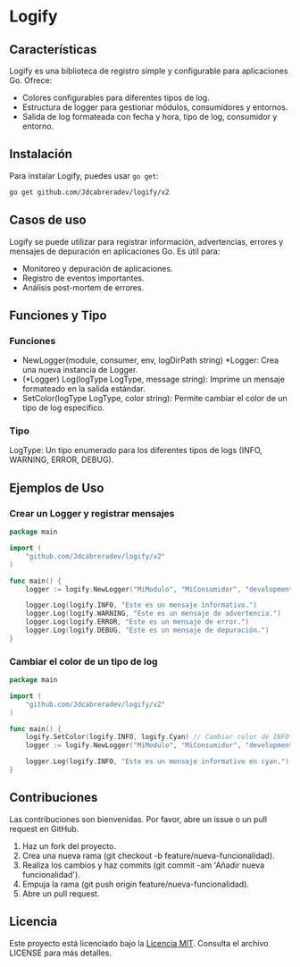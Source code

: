 # Logify

## Características

Logify es una biblioteca de registro simple y configurable para aplicaciones Go. Ofrece:
- Colores configurables para diferentes tipos de log.
- Estructura de logger para gestionar módulos, consumidores y entornos.
- Salida de log formateada con fecha y hora, tipo de log, consumidor y entorno.

## Instalación

Para instalar Logify, puedes usar `go get`:

```sh
go get github.com/Jdcabreradev/logify/v2
```

## Casos de uso

Logify se puede utilizar para registrar información, advertencias, errores y mensajes de depuración en aplicaciones Go. Es útil para:

- Monitoreo y depuración de aplicaciones.
- Registro de eventos importantes.
- Análisis post-mortem de errores.

## Funciones y Tipo

### Funciones

- NewLogger(module, consumer, env, logDirPath string) *Logger: Crea una nueva instancia de Logger.
- (*Logger) Log(logType LogType, message string): Imprime un mensaje formateado en la salida estándar.
- SetColor(logType LogType, color string): Permite cambiar el color de un tipo de log específico.

### Tipo

LogType: Un tipo enumerado para los diferentes tipos de logs (INFO, WARNING, ERROR, DEBUG).

## Ejemplos de Uso

### Crear un Logger y registrar mensajes

```go
package main

import (
    "github.com/Jdcabreradev/logify/v2"
)

func main() {
    logger := logify.NewLogger("MiModulo", "MiConsumidor", "development","./logs/")

    logger.Log(logify.INFO, "Este es un mensaje informativo.")
    logger.Log(logify.WARNING, "Este es un mensaje de advertencia.")
    logger.Log(logify.ERROR, "Este es un mensaje de error.")
    logger.Log(logify.DEBUG, "Este es un mensaje de depuración.")
}
```

### Cambiar el color de un tipo de log

```go
package main

import (
	"github.com/Jdcabreradev/logify/v2"
)

func main() {
	logify.SetColor(logify.INFO, logify.Cyan) // Cambiar color de INFO a cyan
	logger := logify.NewLogger("MiModulo", "MiConsumidor", "development","./logs/")

	logger.Log(logify.INFO, "Este es un mensaje informativo en cyan.")
}
```

## Contribuciones

Las contribuciones son bienvenidas. Por favor, abre un issue o un pull request en GitHub.

1. Haz un fork del proyecto.
2. Crea una nueva rama (git checkout -b feature/nueva-funcionalidad).
3. Realiza los cambios y haz commits (git commit -am 'Añadir nueva funcionalidad').
4. Empuja la rama (git push origin feature/nueva-funcionalidad).
5. Abre un pull request.

## Licencia

Este proyecto está licenciado bajo la [Licencia MIT](https://github.com/Jdcabreradev/logify/blob/main/LICENSE). Consulta el archivo LICENSE para más detalles.